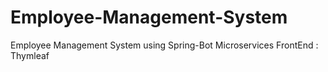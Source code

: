 # Employee-Management-System
Employee Management System using Spring-Bot Microservices
FrontEnd : Thymleaf
